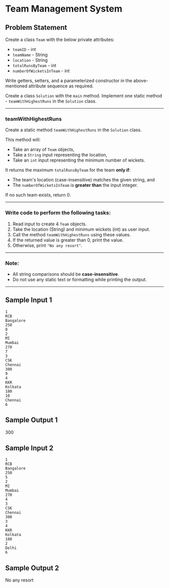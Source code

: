 # Team Management System

## Problem Statement

Create a class `Team` with the below private attributes:
- `teamID` - int
- `teamName` - String
- `location` - String
- `totalRunsByTeam` - int
- `numberOfWicketsInTeam` - int

Write getters, setters, and a parameterized constructor in the above-mentioned attribute sequence as required.

Create a class `Solution` with the `main` method. Implement one static method - `teamWithHighestRuns` in the `Solution` class.

---

### teamWithHighestRuns

Create a static method `teamWithHighestRuns` in the `Solution` class.

This method will:
- Take an array of `Team` objects,
- Take a `String` input representing the location,
- Take an `int` input representing the minimum number of wickets.

It returns the maximum `totalRunsByTeam` for the team **only if**:
- The team's location (case-insensitive) matches the given string, and
- The `numberOfWicketsInTeam` is **greater than** the input integer.

If no such team exists, return 0.

---

### Write code to perform the following tasks:

1. Read input to create 4 `Team` objects.
2. Take the location (String) and minimum wickets (int) as user input.
3. Call the method `teamWithHighestRuns` using these values.
4. If the returned value is greater than 0, print the value.
5. Otherwise, print `"No any resort"`.

---

### Note:
- All string comparisons should be **case-insensitive**.
- Do not use any static text or formatting while printing the output.

---

## Sample Input 1
```text
1
RCB
Bangalore
250
8
2
MI
Mumbai
270
7
3
CSK
Chennai
300
9
4
KKR
Kolkata
180
10
Chennai
6
```
## Sample Output 1
300

## Sample Input 2
```text
1
RCB
Bangalore
250
5
2
MI
Mumbai
270
4
3
CSK
Chennai
300
3
4
KKR
Kolkata
180
2
Delhi
6
```
## Sample Output 2
No any resort
